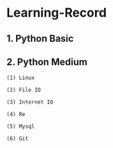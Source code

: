 #  Learning-Record
## 1. Python Basic
## 2. Python Medium
    
    (1) Linux
    
    (2) File IO 
    
    (3) Internet IO
    
    (4) Re
    
    (5) Mysql
    
    (6) Git
    
